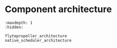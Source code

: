 # Component architecture

```{toctree}
:maxdepth: 1
:hidden:

flytepropeller_architecture
native_scheduler_architecture
```
